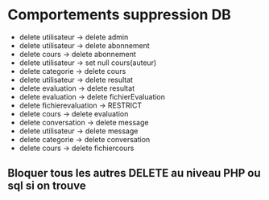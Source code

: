 # Comportements suppression DB

* delete utilisateur -> delete admin 
* delete utilisateur -> delete abonnement
* delete cours -> delete abonnement
* delete utilisateur -> set null cours(auteur)
* delete categorie -> delete cours
* delete utilisateur -> delete resultat
* delete evaluation -> delete resultat
* delete evaluation -> delete fichierEvaluation
* delete fichierevaluation -> RESTRICT
* delete cours -> delete evaluation
* delete conversation -> delete message
* delete utilisateur -> delete message
* delete categorie -> delete conversation
* delete cours -> delete fichiercours

## Bloquer tous les autres DELETE au niveau PHP ou sql si on trouve